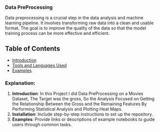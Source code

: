 ### Data PreProcessing 
Data preprocessing is a crucial step in the data analysis and machine learning pipeline. It involves transforming raw data into a clean and usable format. The goal is to improve the quality of the data so that the model training process can be more effective and efficient.

## Table of Contents

- [Introduction](#introduction)
- [Tools and Languages Used](#ToolsandLanguageUsed)
- [Examples](#examples)

### Explanation:

1. **Introduction**: In this Project I did Data PreProcessing on a Movies Dataset, The Target was the gross, So the Analysis Focused on Getting the Relationship Between the Gross and the Remaining Features By Performing Statistical Analysis and Plotting Heat Maps.
2. **Installation**: Include step-by-step instructions to set up the repository.
3. **Examples**: Provide links or descriptions of example notebooks to guide users through common tasks.
